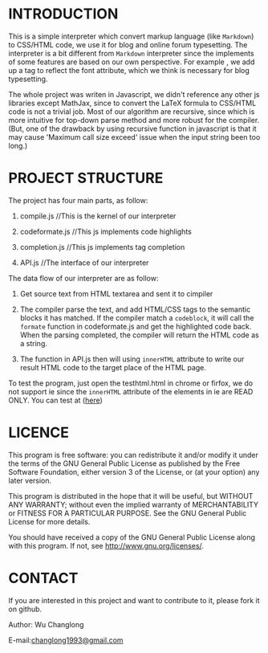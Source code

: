 
INTRODUCTION
=======

This is a simple interpreter which convert markup language
(like `Markdown`) to CSS/HTML code, we use it for blog and
 online forum typesetting. The interpreter is a bit different
 from `Markdown` interpreter since the implements of some
features are based on our own perspective. For example
, we add up a tag to reflect the font attribute, which we 
think is necessary for blog typesetting.

The whole project was writen in Javascript, we didn't reference any other js libraries except MathJax, since to convert the LaTeX formula to CSS/HTML code is not a trivial job. Most of our algorithm are recursive, since which is more
intuitive for top-down parse method and more robust for the
compiler.(But, one of the drawback by using recursive function in javascript is that it may cause 'Maximum call size 
exceed' issue when the input string been too long.)


PROJECT STRUCTURE
=======

The project has four main parts, as follow:

1. compile.js //This is the kernel of our interpreter

2. codeformate.js //This js implements code highlights

3. completion.js //This js implements tag completion

4. API.js //The interface of our interpreter


The data flow of our interpreter are as follow:

1. Get source text from HTML textarea and sent it to cimpiler

2. The compiler parse the text, and add HTML/CSS tags to the
   semantic blocks it has matched. If the compiler match a 
   `codeblock`, it will call the `formate` function in codeformate.js and get the highlighted code back. When the parsing completed, the compiler will return the HTML code as 
   a string.

3. The function in API.js then will using `innerHTML` attribute to write our result HTML code to the target place of
    the HTML page.

To test the program, just open the testhtml.html in chrome or
firfox, we do not support ie since the `innerHTML` attribute
of the elements in ie are READ ONLY. You can test at ([here](http://128.171.61.25/blog/))

LICENCE
=====

This program is free software: you can redistribute it and/or modify
it under the terms of the GNU General Public License as published by
the Free Software Foundation, either version 3 of the License, or
(at your option) any later version.

This program is distributed in the hope that it will be useful,
but WITHOUT ANY WARRANTY; without even the implied warranty of
MERCHANTABILITY or FITNESS FOR A PARTICULAR PURPOSE.  See the
GNU General Public License for more details.

You should have received a copy of the GNU General Public License
along with this program.  If not, see <http://www.gnu.org/licenses/>.


CONTACT
=====

If you are interested in this project and want to contribute to it, 
please fork it on github.

Author: Wu Changlong

E-mail:changlong1993@gmail.com


